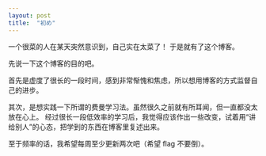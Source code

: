 ```yaml
---
layout: post
title:  "初め"
---
```


一个很菜的人在某天突然意识到，自己实在太菜了！
于是就有了这个博客。

先说一下这个博客的目的吧。

首先是虚度了很长的一段时间，感到非常惭愧和焦虑，所以想用博客的方式监督自己的进步。

其次，是想实践一下所谓的费曼学习法。虽然很久之前就有所耳闻，但一直都没太放在心上。
经过很长一段低效率的学习后，我觉得应该作出一些改变，试着用“讲给别人”的心态，把学到的东西在博客里复述出来。

至于频率的话，我希望每周至少更新两次吧（希望 flag 不要倒）。

